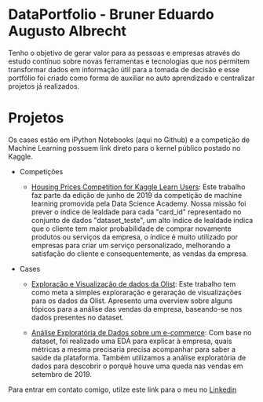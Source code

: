 # DataPortfolio - Bruner Eduardo Augusto Albrecht
Tenho o objetivo de gerar valor para as pessoas e empresas através do estudo contínuo sobre novas ferramentas e tecnologias que nos permitem transformar dados em informação útil para a tomada de decisão e esse portfólio foi criado como forma de auxiliar no auto aprendizado e centralizar projetos já realizados.

# Projetos
Os cases estão em iPython Notebooks (aqui no Github) e a competição de Machine Learning possuem link direto para o kernel público postado no Kaggle.

* Competições
   
   * [Housing Prices Competition for Kaggle Learn Users](https://www.kaggle.com/bruneralbrecht/exercise-machine-learning-competitions):
   Este trabalho faz parte da edição de junho de 2019 da competição de machine learning promovida pela Data Science Academy. Nossa missão foi prever o índice de lealdade para cada "card_id" representado no conjunto de dados "dataset_teste", um alto índice de lealdade indica que o cliente tem maior probabilidade de comprar novamente produtos ou serviços da empresa, o índice é muito utilizado por empresas para criar um serviço personalizado, melhorando a satisfação do cliente e consequentemente, as vendas da empresa.
   
 * Cases
   
   * [Exploração e Visualização de dados da Olist](https://github.com/brunereduardo/DataPortfolio/blob/main/DataScience/Olist/EnfaseLabs.ipynb): Este trabalho tem como meta a simples exploraração e geraração de visualizações para os dados da Olist. Apresento uma overview sobre alguns tópicos para a análise das vendas da empresa, baseando-se nos dados presentes no dataset.
   
   * [Análise Exploratória de Dados sobre um e-commerce](https://github.com/brunereduardo/DataPortfolio/blob/main/DataScience/E-commerce/OLX_Brasil_-_Business_Case.ipynb): Com base no dataset, foi realizado uma EDA para explicar à empresa, quais métricas a mesma precisaria precisa acompanhar para saber a saúde da plataforma. Também utilizamos a análise exploratória de dados para descobrir o porquê houve uma queda nas vendas em setembro de 2019.


Para entrar em contato comigo, utilze este link para o meu no [Linkedin](linkedin.com/in/brunereduardo)
